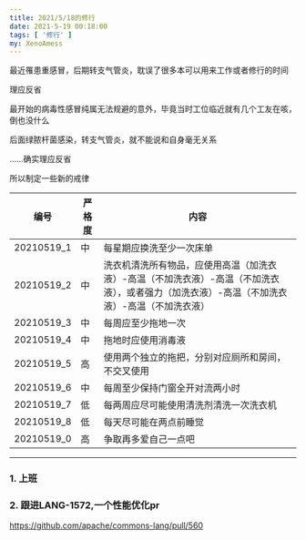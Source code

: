 ```yaml
---
title: 2021/5/18的修行
date: 2021-5-19 00:18:00
tags: [ '修行' ]
my: XenoAmess
---
```


最近罹患重感冒，后期转支气管炎，耽误了很多本可以用来工作或者修行的时间

理应反省

最开始的病毒性感冒纯属无法规避的意外，毕竟当时工位临近就有几个工友在咳，倒也没什么

后面绿脓杆菌感染，转支气管炎，就不能说和自身毫无关系

……确实理应反省

所以制定一些新的戒律

| 编号 | 严格度 | 内容 |
| --- | --- | --- |
| 20210519_1 | 中 | 每星期应换洗至少一次床单 |
| 20210519_2 | 中 | 洗衣机清洗所有物品，应使用高温（加洗衣液）-高温（不加洗衣液）-高温（不加洗衣液），或者强力（加洗衣液）-高温（不加洗衣液）-高温（不加洗衣液） |
| 20210519_3 | 中 | 每周应至少拖地一次 |
| 20210519_4 | 中 | 拖地时应使用消毒液 |
| 20210519_5 | 高 | 使用两个独立的拖把，分别对应厕所和房间，不交叉使用 |
| 20210519_6 | 中 | 每周至少保持门窗全开对流两小时 |
| 20210519_7 | 低 | 每两周应尽可能使用清洗剂清洗一次洗衣机 |
| 20210519_8 | 低 | 每天尽可能在两点前睡觉 |
| 20210519_0 | 高 | 争取再多爱自己一点吧 |

---

### 1. 上班

### 2. 跟进LANG-1572,一个性能优化pr

https://github.com/apache/commons-lang/pull/560
